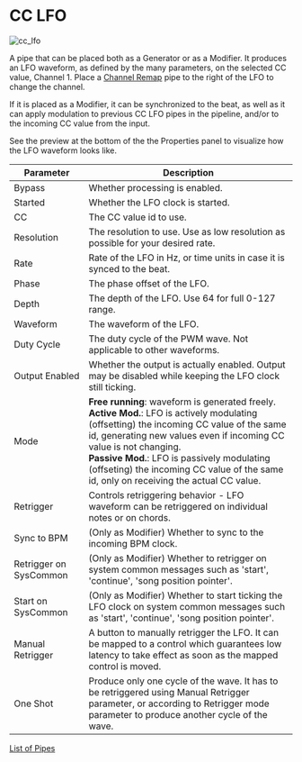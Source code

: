 # CC LFO

![cc_lfo](https://blokas.io/images/midihub/pipes/cc_lfo_hybrid.svg)

A pipe that can be placed both as a Generator or as a Modifier.
It produces an LFO waveform, as defined by the many parameters,
on the selected CC value, Channel 1. Place a [Channel Remap](channel-remap.md) pipe to the
right of the LFO to change the channel.

If it is placed as a Modifier, it can be synchronized to the beat,
as well as it can apply modulation to previous CC LFO pipes in the pipeline,
and/or to the incoming CC value from the input.

See the preview at the bottom of the the Properties panel to visualize how the LFO waveform looks like.

| Parameter              | Description                    |
| ---------------------- | ------------------------------ |
| Bypass                 | Whether processing is enabled. |
| Started                | Whether the LFO clock is started. |
| CC                     | The CC value id to use. |
| Resolution             | The resolution to use. Use as low resolution as possible for your desired rate. |
| Rate                   | Rate of the LFO in Hz, or time units in case it is synced to the beat. |
| Phase                  | The phase offset of the LFO. |
| Depth                  | The depth of the LFO. Use 64 for full 0-127 range. |
| Waveform               | The waveform of the LFO. |
| Duty Cycle             | The duty cycle of the PWM wave. Not applicable to other waveforms. |
| Output Enabled         | Whether the output is actually enabled. Output may be disabled while keeping the LFO clock still ticking. |
| Mode                   | **Free running**: waveform is generated freely.<br/>**Active Mod.**: LFO is actively modulating (offsetting) the incoming CC value of the same id, generating new values even if incoming CC value is not changing.<br/>**Passive Mod.**: LFO is passively modulating (offseting) the incoming CC value of the same id, only on receiving the actual CC value. |
| Retrigger              | Controls retriggering behavior - LFO waveform can be retriggered on individual notes or on chords. |
| Sync to BPM            | (Only as Modifier) Whether to sync to the incoming BPM clock. |
| Retrigger on SysCommon | (Only as Modifier) Whether to retrigger on system common messages such as 'start', 'continue', 'song position pointer'. |
| Start on SysCommon     | (Only as Modifier) Whether to start ticking the LFO clock on system common messages such as 'start', 'continue', 'song position pointer'. |
| Manual Retrigger       | A button to manually retrigger the LFO. It can be mapped to a control which guarantees low latency to take effect as soon as the mapped control is moved. |
| One Shot               | Produce only one cycle of the wave. It has to be retriggered using Manual Retrigger parameter, or according to Retrigger mode parameter to produce another cycle of the wave. |

<span class="blokas-web-hide">

[List of Pipes](index.md#the-list-of-pipes)

</span>
